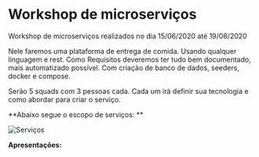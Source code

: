 # Workshop de microserviços

Workshop de microserviços realizados no dia 15/06/2020 até 19/06/2020

Nele faremos uma plataforma de entrega de comida. Usando qualquer linguagem e rest.
Como Requisitos deveremos ter tudo bem documentado, mais automatizado possível. Com criação de banco de dados, seeders, docker e compose.

Serão 5 squads com 3 pessoas cada. Cada um irá definir sua tecnologia e como abordar para criar o serviço.

**Abaixo segue o escopo de serviços: **

![Serviços](a "Serviços")

**Apresentações:**